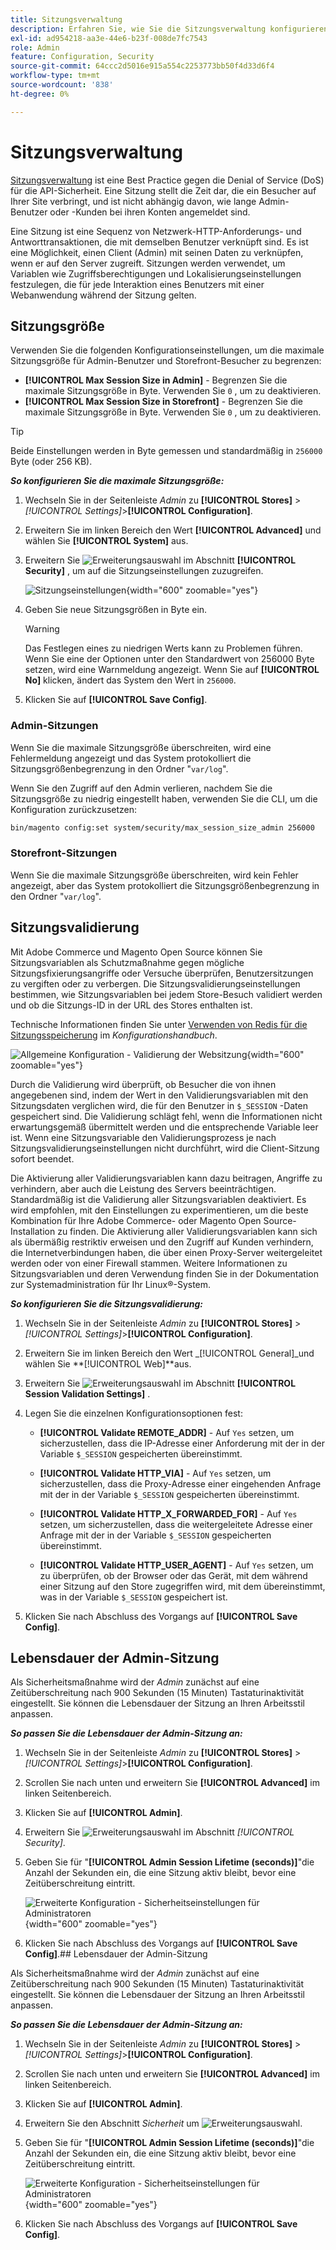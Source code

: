 ```yaml
---
title: Sitzungsverwaltung
description: Erfahren Sie, wie Sie die Sitzungsverwaltung konfigurieren, um den Administrator und die Storefront zu schützen.
exl-id: ad954218-aa3e-44e6-b23f-008de7fc7543
role: Admin
feature: Configuration, Security
source-git-commit: 64ccc2d5016e915a554c2253773bb50f4d33d6f4
workflow-type: tm+mt
source-wordcount: '838'
ht-degree: 0%

---
```


# Sitzungsverwaltung

[Sitzungsverwaltung](https://cheatsheetseries.owasp.org/cheatsheets/Session_Management_Cheat_Sheet.html) ist eine Best Practice gegen die Denial of Service (DoS) für die API-Sicherheit. Eine Sitzung stellt die Zeit dar, die ein Besucher auf Ihrer Site verbringt, und ist nicht abhängig davon, wie lange Admin-Benutzer oder -Kunden bei ihren Konten angemeldet sind.

Eine Sitzung ist eine Sequenz von Netzwerk-HTTP-Anforderungs- und Antworttransaktionen, die mit demselben Benutzer verknüpft sind. Es ist eine Möglichkeit, einen Client (Admin) mit seinen Daten zu verknüpfen, wenn er auf den Server zugreift. Sitzungen werden verwendet, um Variablen wie Zugriffsberechtigungen und Lokalisierungseinstellungen festzulegen, die für jede Interaktion eines Benutzers mit einer Webanwendung während der Sitzung gelten.

## Sitzungsgröße

Verwenden Sie die folgenden Konfigurationseinstellungen, um die maximale Sitzungsgröße für Admin-Benutzer und Storefront-Besucher zu begrenzen:

- **[!UICONTROL Max Session Size in Admin]** - Begrenzen Sie die maximale Sitzungsgröße in Byte. Verwenden Sie `0` , um zu deaktivieren.
- **[!UICONTROL Max Session Size in Storefront]** - Begrenzen Sie die maximale Sitzungsgröße in Byte. Verwenden Sie `0` , um zu deaktivieren.

>[!TIP]
>
>Beide Einstellungen werden in Byte gemessen und standardmäßig in `256000` Byte (oder 256 KB).

**_So konfigurieren Sie die maximale Sitzungsgröße:_**

1. Wechseln Sie in der Seitenleiste _Admin_ zu **[!UICONTROL Stores]** > _[!UICONTROL Settings]_>**[!UICONTROL Configuration]**.

1. Erweitern Sie im linken Bereich den Wert **[!UICONTROL Advanced]** und wählen Sie **[!UICONTROL System]** aus.

1. Erweitern Sie ![Erweiterungsauswahl](../assets/icon-display-expand.png) im Abschnitt **[!UICONTROL Security]** , um auf die Sitzungseinstellungen zuzugreifen.

   ![Sitzungseinstellungen](../configuration-reference/advanced/assets/system-security.png){width="600" zoomable="yes"}

1. Geben Sie neue Sitzungsgrößen in Byte ein.

   >[!WARNING]
   >
   >Das Festlegen eines zu niedrigen Werts kann zu Problemen führen. Wenn Sie eine der Optionen unter den Standardwert von 256000 Byte setzen, wird eine Warnmeldung angezeigt. Wenn Sie auf **[!UICONTROL No]** klicken, ändert das System den Wert in `256000`.

1. Klicken Sie auf **[!UICONTROL Save Config]**.

### Admin-Sitzungen

Wenn Sie die maximale Sitzungsgröße überschreiten, wird eine Fehlermeldung angezeigt und das System protokolliert die Sitzungsgrößenbegrenzung in den Ordner &quot;`var/log`&quot;.

Wenn Sie den Zugriff auf den Admin verlieren, nachdem Sie die Sitzungsgröße zu niedrig eingestellt haben, verwenden Sie die CLI, um die Konfiguration zurückzusetzen:

```bash
bin/magento config:set system/security/max_session_size_admin 256000
```

### Storefront-Sitzungen

Wenn Sie die maximale Sitzungsgröße überschreiten, wird kein Fehler angezeigt, aber das System protokolliert die Sitzungsgrößenbegrenzung in den Ordner &quot;`var/log`&quot;.

## Sitzungsvalidierung

Mit Adobe Commerce und Magento Open Source können Sie Sitzungsvariablen als Schutzmaßnahme gegen mögliche Sitzungsfixierungsangriffe oder Versuche überprüfen, Benutzersitzungen zu vergiften oder zu verbergen. Die Sitzungsvalidierungseinstellungen bestimmen, wie Sitzungsvariablen bei jedem Store-Besuch validiert werden und ob die Sitzungs-ID in der URL des Stores enthalten ist.

Technische Informationen finden Sie unter [Verwenden von Redis für die Sitzungsspeicherung](https://experienceleague.adobe.com/docs/commerce-operations/configuration-guide/cache/redis/redis-session.html) im _Konfigurationshandbuch_.

![Allgemeine Konfiguration - Validierung der Websitzung](../configuration-reference/general/assets/web-session-validation-settings.png){width="600" zoomable="yes"}

Durch die Validierung wird überprüft, ob Besucher die von ihnen angegebenen sind, indem der Wert in den Validierungsvariablen mit den Sitzungsdaten verglichen wird, die für den Benutzer in `$_SESSION` -Daten gespeichert sind. Die Validierung schlägt fehl, wenn die Informationen nicht erwartungsgemäß übermittelt werden und die entsprechende Variable leer ist. Wenn eine Sitzungsvariable den Validierungsprozess je nach Sitzungsvalidierungseinstellungen nicht durchführt, wird die Client-Sitzung sofort beendet.

Die Aktivierung aller Validierungsvariablen kann dazu beitragen, Angriffe zu verhindern, aber auch die Leistung des Servers beeinträchtigen. Standardmäßig ist die Validierung aller Sitzungsvariablen deaktiviert. Es wird empfohlen, mit den Einstellungen zu experimentieren, um die beste Kombination für Ihre Adobe Commerce- oder Magento Open Source-Installation zu finden. Die Aktivierung aller Validierungsvariablen kann sich als übermäßig restriktiv erweisen und den Zugriff auf Kunden verhindern, die Internetverbindungen haben, die über einen Proxy-Server weitergeleitet werden oder von einer Firewall stammen. Weitere Informationen zu Sitzungsvariablen und deren Verwendung finden Sie in der Dokumentation zur Systemadministration für Ihr Linux®-System.

**_So konfigurieren Sie die Sitzungsvalidierung:_**

1. Wechseln Sie in der Seitenleiste _Admin_ zu **[!UICONTROL Stores]** > _[!UICONTROL Settings]_>**[!UICONTROL Configuration]**.

1. Erweitern Sie im linken Bereich den Wert _[!UICONTROL General]_und wählen Sie **[!UICONTROL Web]**aus.

1. Erweitern Sie ![Erweiterungsauswahl](../assets/icon-display-expand.png) im Abschnitt **[!UICONTROL Session Validation Settings]** .

1. Legen Sie die einzelnen Konfigurationsoptionen fest:

   - **[!UICONTROL Validate REMOTE_ADDR]** - Auf `Yes` setzen, um sicherzustellen, dass die IP-Adresse einer Anforderung mit der in der Variable `$_SESSION` gespeicherten übereinstimmt.

   - **[!UICONTROL Validate HTTP_VIA]** - Auf `Yes` setzen, um sicherzustellen, dass die Proxy-Adresse einer eingehenden Anfrage mit der in der Variable `$_SESSION` gespeicherten übereinstimmt.

   - **[!UICONTROL Validate HTTP_X_FORWARDED_FOR]** - Auf `Yes` setzen, um sicherzustellen, dass die weitergeleitete Adresse einer Anfrage mit der in der Variable `$_SESSION` gespeicherten übereinstimmt.

   - **[!UICONTROL Validate HTTP_USER_AGENT]** - Auf `Yes` setzen, um zu überprüfen, ob der Browser oder das Gerät, mit dem während einer Sitzung auf den Store zugegriffen wird, mit dem übereinstimmt, was in der Variable `$_SESSION` gespeichert ist.

1. Klicken Sie nach Abschluss des Vorgangs auf **[!UICONTROL Save Config]**.

## Lebensdauer der Admin-Sitzung

Als Sicherheitsmaßnahme wird der _Admin_ zunächst auf eine Zeitüberschreitung nach 900 Sekunden (15 Minuten) Tastaturinaktivität eingestellt. Sie können die Lebensdauer der Sitzung an Ihren Arbeitsstil anpassen.

**_So passen Sie die Lebensdauer der Admin-Sitzung an:_**

1. Wechseln Sie in der Seitenleiste _Admin_ zu **[!UICONTROL Stores]** > _[!UICONTROL Settings]_>**[!UICONTROL Configuration]**.

1. Scrollen Sie nach unten und erweitern Sie **[!UICONTROL Advanced]** im linken Seitenbereich.

1. Klicken Sie auf **[!UICONTROL Admin]**.

1. Erweitern Sie ![Erweiterungsauswahl](../assets/icon-display-expand.png) im Abschnitt _[!UICONTROL Security]_.

1. Geben Sie für &quot;**[!UICONTROL Admin Session Lifetime (seconds)]**&quot;die Anzahl der Sekunden ein, die eine Sitzung aktiv bleibt, bevor eine Zeitüberschreitung eintritt.

   ![Erweiterte Konfiguration - Sicherheitseinstellungen für Administratoren](../configuration-reference/advanced/assets/admin-security.png){width="600" zoomable="yes"}

1. Klicken Sie nach Abschluss des Vorgangs auf **[!UICONTROL Save Config]**.## Lebensdauer der Admin-Sitzung

Als Sicherheitsmaßnahme wird der _Admin_ zunächst auf eine Zeitüberschreitung nach 900 Sekunden (15 Minuten) Tastaturinaktivität eingestellt. Sie können die Lebensdauer der Sitzung an Ihren Arbeitsstil anpassen.

**_So passen Sie die Lebensdauer der Admin-Sitzung an:_**

1. Wechseln Sie in der Seitenleiste _Admin_ zu **[!UICONTROL Stores]** > _[!UICONTROL Settings]_>**[!UICONTROL Configuration]**.

1. Scrollen Sie nach unten und erweitern Sie **[!UICONTROL Advanced]** im linken Seitenbereich.

1. Klicken Sie auf **[!UICONTROL Admin]**.

1. Erweitern Sie den Abschnitt _Sicherheit_ um ![Erweiterungsauswahl](../assets/icon-display-expand.png).

1. Geben Sie für &quot;**[!UICONTROL Admin Session Lifetime (seconds)]**&quot;die Anzahl der Sekunden ein, die eine Sitzung aktiv bleibt, bevor eine Zeitüberschreitung eintritt.

   ![Erweiterte Konfiguration - Sicherheitseinstellungen für Administratoren](../configuration-reference/advanced/assets/admin-security.png){width="600" zoomable="yes"}

1. Klicken Sie nach Abschluss des Vorgangs auf **[!UICONTROL Save Config]**.

